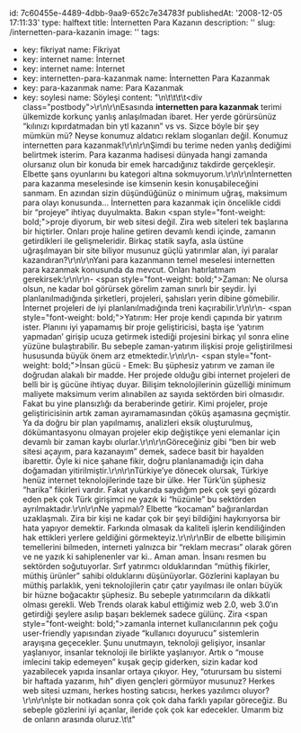 id: 7c60455e-4489-4dbb-9aa9-652c7e34783f
publishedAt: '2008-12-05 17:11:33'
type: halftext
title: İnternetten Para Kazanın
description: ''
slug: /internetten-para-kazanin
image: ''
tags:
  - key: fikriyat
    name: Fikriyat
  - key: internet
    name: İnternet
  - key: internet
    name: İnternet
  - key: internetten-para-kazanmak
    name: İnternetten Para Kazanmak
  - key: para-kazanmak
    name: Para Kazanmak
  - key: soylesi
    name: Söyleşi
content: "\n\t\t\t\t<div class=\"postbody\">\r\n\r\nEsasında <strong>internetten para kazanmak</strong> terimi ülkemizde korkunç yanlış anlaşılmadan ibaret. Her yerde görürsünüz “kılınızı kıpırdatmadan bin ytl kazanın” vs vs. Sizce böyle bir şey mümkün mü? Neyse konumuz aldatıcı reklam sloganları değil. Konumuz internetten para kazanmak!\r\n\r\nŞimdi bu terime neden yanlış dediğimi belirtmek isterim. Para kazanma hadisesi dünyada hangi zamanda olursanız olun bir konuda bir emek harcadığınız takdirde gerçekleşir. Elbette şans oyunlarını bu kategori altına sokmuyorum.\r\n\r\nİnternetten para kazanma meselesinde ise kimsenin kesin konuşabileceğini sanmam. En azından sizin düşündüğünüz o minimum uğraş, maksimum para olayı konusunda… İnternetten para kazanmak için öncelikle ciddi bir “projeye” ihtiyaç duyulmakta. Bakın <span style=\"font-weight: bold;\">proje</span> diyorum, bir web sitesi değil. Zira web siteleri tek başlarına bir hiçtirler. Onları proje haline getiren devamlı kendi içinde, zamanın getirdikleri ile gelişmeleridir. Birkaç statik sayfa, asla üstüne uğraşılmayan bir site biliyor musunuz güçlü yatırımlar alan, iyi paralar kazandıran?\r\n\r\nYani para kazanmanın temel meselesi internetten para kazanmak konusunda da mevcut. Onları hatırlatmam gerekirsek:\r\n\r\n- <span style=\"font-weight: bold;\">Zaman</span>: Ne olursa olsun, ne kadar bol görürsek görelim zaman sınırlı bir şeydir. İyi planlanılmadığında şirketleri, projeleri, şahısları yerin dibine gömebilir. İnternet projeleri de iyi planlanılmadığında treni kaçırabilir.\r\n\r\n- <span style=\"font-weight: bold;\">Yatırım</span>: Her proje kendi çapında bir yatırım ister. Planını iyi yapamamış bir proje geliştiricisi, başta işe ‘yatırım yapmadan’ girişip ucuza getirmek istediği projesini birkaç yıl sonra eline yüzüne bulaştırabilir. Bu sebeple zaman-yatırım ilişkisi proje geliştirilmesi hususunda büyük önem arz etmektedir.\r\n\r\n- <span style=\"font-weight: bold;\">İnsan gücü - Emek</span>: Bu şüphesiz yatırım ve zaman ile doğrudan alakalı bir madde. Her projede olduğu gibi internet projeleri de belli bir iş gücüne ihtiyaç duyar. Bilişim teknolojilerinin güzelliği minimum maliyete maksimum verim alınabilen az sayıda sektörden biri olmasıdır. Fakat bu yine plansızlığı da beraberinde getirir. Kimi projeler, proje geliştiricisinin artık zaman ayıramamasından çöküş aşamasına geçmiştir. Ya da doğru bir plan yapılmamış, analizleri eksik oluşturulmuş, dökümantasyonu olmayan projeler ekip değiştikçe yeni elemanlar için devamlı bir zaman kaybı olurlar.\r\n\r\nGöreceğiniz gibi “ben bir web sitesi açayım, para kazanayım” demek, sadece basit bir hayalden ibarettir. Öyle ki nice şahane fikir, doğru planlanamadığı için daha doğamadan yitirilmiştir.\r\n\r\nTürkiye’ye dönecek olursak, Türkiye henüz internet teknolojilerinde taze bir ülke. Her Türk’ün şüphesiz “harika” fikirleri vardır. Fakat yukarıda saydığım pek çok şeyi gözardı eden pek çok Türk girişimci ne yazık ki “hüzünle” bu sektörden ayrılmaktadır.\r\n\r\nNe yapmalı? Elbette “kocaman” bağıranlardan uzaklaşmalı. Zira bir kişi ne kadar çok bir şeyi bildiğini haykırıyorsa bir hata yapıyor demektir. Farkında olmasak da kaliteli işlerin kendiliğinden hak ettikleri yerlere geldiğini görmekteyiz.\r\n\r\nBir de elbette bilişimin temellerini bilmeden, interneti yalnızca bir “reklam mecrası” olarak gören ve ne yazık ki sahiplenenler var ki.. Aman aman. İnsanı resmen bu sektörden soğutuyorlar. Sırf yatırımcı olduklarından “müthiş fikirler, müthiş ürünler” sahibi olduklarını düşünüyorlar. Gözlerini kaplayan bu müthiş parlaklık, yeni teknolojilerin çatır çatır yayılması ile onları büyük bir hüzne boğacaktır şüphesiz. Bu sebeple yatırımcıların da dikkatli olması gerekli. Web Trends olarak kabul ettiğimiz web 2.0, web 3.0′ın getirdiği şeylere asılıp başarı beklemek sadece gülünç. Zira <span style=\"font-weight: bold;\">zamanla internet kullanıcılarının pek çoğu user-friendly yapısından ziyade “kullanıcı doyurucu” sistemlerin arayışına geçecekler.</span> Şunu unutmayın, teknoloji gelişiyor, insanlar yaşlanıyor, insanlar teknoloji ile birlikte yaşlanıyor. Artık o “mouse imlecini takip edemeyen” kuşak geçip giderken, sizin kadar kod yazabilecek yapıda insanlar ortaya çıkıyor. Hey, “oturursam bu sistemi bir haftada yazarım, hıh” diyen gençleri görmüyor musunuz? Herkes web sitesi uzmanı, herkes hosting satıcısı, herkes yazılımcı oluyor?\r\n\r\nİşte bir notkadan sonra çok çok daha farklı yapılar göreceğiz. Bu sebeple gözlerini iyi açanlar, ileride çok çok kar edecekler. Umarım biz de onların arasında oluruz.</div>\t\t"
